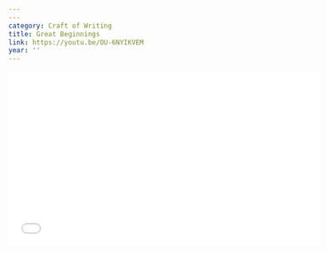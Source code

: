 ```yaml
---
---
category: Craft of Writing
title: Great Beginnings
link: https://youtu.be/OU-6NYIKVEM
year: ''
---
```

<iframe width="560" height="315" src="{{ page.link }}" frameborder="0" allowfullscreen></iframe>
